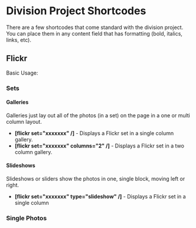 Division Project Shortcodes
===========================

There are a few shortcodes that come standard with the division project. You can place them in any content field that has formatting (bold, italics, links, etc).

Flickr
------
Basic Usage:

### Sets

#### Galleries
Galleries just lay out all of the photos (in a set) on the page in a one or multi column layout.
* **[flickr set="xxxxxxx" /]** - Displays a Flickr set in a single column gallery.
* **[flickr set="xxxxxxx" columns="2" /]** - Displays a Flickr set in a two column gallery.

#### Slideshows
Slideshows or sliders show the photos in one, single block, moving left or right.
* **[flickr set="xxxxxxx" type="slideshow" /]** - Displays a Flickr set in a single column

### Single Photos
